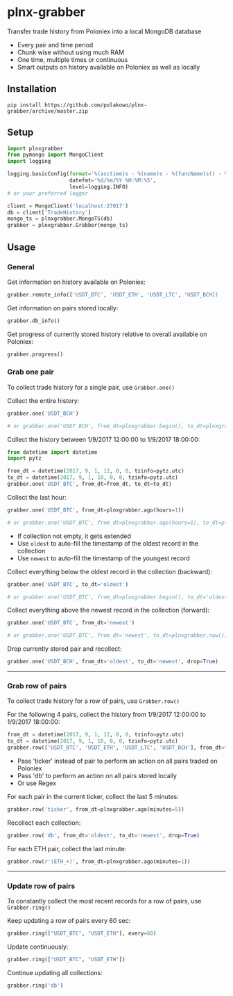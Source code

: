 # plnx-grabber
Transfer trade history from Poloniex into a local MongoDB database

* Every pair and time period
* Chunk wise without using much RAM
* One time, multiple times or continuous
* Smart outputs on history available on Poloniex as well as locally

## Installation

```
pip install https://github.com/polakowo/plnx-grabber/archive/master.zip
```

## Setup

```python
import plnxgrabber
from pymongo import MongoClient
import logging

logging.basicConfig(format='%(asctime)s - %(name)s - %(funcName)s() - %(levelname)s - %(message)s',
                    datefmt='%d/%m/%Y %H:%M:%S',
                    level=logging.INFO)
# or your preferred logger

client = MongoClient('localhost:27017')
db = client['TradeHistory']
mongo_ts = plnxgrabber.MongoTS(db)
grabber = plnxgrabber.Grabber(mongo_ts)
```

## Usage

### General

Get information on history available on Poloniex:
```python
grabber.remote_info(['USDT_BTC', 'USDT_ETH', 'USDT_LTC', 'USDT_BCH])
```

Get information on pairs stored locally:
```python
grabber.db_info()
```

Get progress of currently stored history relative to overall available on Poloniex:
```python
grabber.progress()
```

### Grab one pair

To collect trade history for a single pair, use `Grabber.one()`

Collect the entire history:
```python
grabber.one('USDT_BCH')

# or grabber.one('USDT_BCH', from_dt=plnxgrabber.begin(), to_dt=plnxgrabber.now())
```

Collect the history between 1/9/2017 12:00:00 to 1/9/2017 18:00:00:
```python
from datetime import datetime
import pytz

from_dt = datetime(2017, 9, 1, 12, 0, 0, tzinfo=pytz.utc)
to_dt = datetime(2017, 9, 1, 18, 0, 0, tzinfo=pytz.utc)
grabber.one('USDT_BTC', from_dt=from_dt, to_dt=to_dt)
```

Collect the last hour:
```python
grabber.one('USDT_BTC', from_dt=plnxgrabber.ago(hours=1))

# or grabber.one('USDT_BTC', from_dt=plnxgrabber.ago(hours=1), to_dt=plnxgrabber.now())
```

* If collection not empty, it gets extended
* Use `oldest` to auto-fill the timestamp of the oldest record in the collection
* Use `newest` to auto-fill the timestamp of the youngest record

Collect everything below the oldest record in the collection (backward):
```python
grabber.one('USDT_BTC', to_dt='oldest')

# or grabber.one('USDT_BTC', from_dt=plnxgrabber.begin(), to_dt='oldest')
```

Collect everything above the newest record in the collection (forward):
```python
grabber.one('USDT_BTC', from_dt='newest')

# or grabber.one('USDT_BTC', from_dt='newest', to_dt=plnxgrabber.now())
```

Drop currently stored pair and recollect:
```python
grabber.one('USDT_BCH', from_dt='oldest', to_dt='newest', drop=True)
```

***

### Grab row of pairs

To collect trade history for a row of pairs, use `Grabber.row()`

For the following 4 pairs, collect the history from 1/9/2017 12:00:00 to 1/9/2017 18:00:00:
```python
from_dt = datetime(2017, 9, 1, 12, 0, 0, tzinfo=pytz.utc)
to_dt = datetime(2017, 9, 1, 18, 0, 0, tzinfo=pytz.utc)
grabber.row(['USDT_BTC', 'USDT_ETH', 'USDT_LTC', 'USDT_BCH'], from_dt=from_dt, to_dt=to_dt)
```

* Pass 'ticker' instead of pair to perform an action on all pairs traded on Poloniex
* Pass 'db' to perform an action on all pairs stored locally
* Or use Regex

For each pair in the current ticker, collect the last 5 minutes:
```python
grabber.row('ticker', from_dt=plnxgrabber.ago(minutes=5))
```

Recollect each collection:
```python
grabber.row('db', from_dt='oldest', to_dt='newest', drop=True)
```

For each ETH pair, collect the last minute:
```python
grabber.row(r'(ETH_+)', from_dt=plnxgrabber.ago(minutes=1))
```

***

### Update row of pairs

To constantly collect the most recent records for a row of pairs, use `Grabber.ring()`

Keep updating a row of pairs every 60 sec:
```python
grabber.ring(["USDT_BTC", "USDT_ETH"], every=60)
```

Update continuously:
```python
grabber.ring(["USDT_BTC", "USDT_ETH"])
```

Continue updating all collections:
```python
grabber.ring('db')
```
